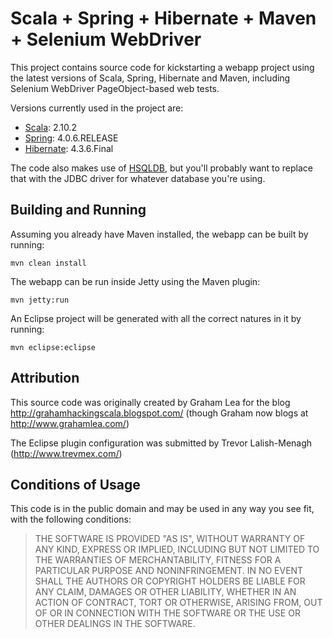 Scala + Spring + Hibernate + Maven + Selenium WebDriver
=======================================================

This project contains source code for kickstarting a webapp project using the latest versions of
Scala, Spring, Hibernate and Maven, including Selenium WebDriver PageObject-based web tests.

Versions currently used in the project are:

* [Scala](http://www.scala-lang.org/): 2.10.2
* [Spring](http://www.springsource.org/about): 4.0.6.RELEASE
* [Hibernate](http://www.hibernate.org/): 4.3.6.Final

The code also makes use of [HSQLDB](http://hsqldb.org/), but you'll probably want to replace that with the JDBC driver
for whatever database you're using.


Building and Running
--------------------

Assuming you already have Maven installed, the webapp can be built by running:

    mvn clean install

The webapp can be run inside Jetty using the Maven plugin:

    mvn jetty:run

An Eclipse project will be generated with all the correct natures in it by running:

	mvn eclipse:eclipse


Attribution
-----------

This source code was originally created by Graham Lea for the blog http://grahamhackingscala.blogspot.com/
(though Graham now blogs at http://www.grahamlea.com/)

The Eclipse plugin configuration was submitted by Trevor Lalish-Menagh (http://www.trevmex.com/)


Conditions of Usage
-------------------

This code is in the public domain and may be used in any way you see fit, with the following conditions:

> THE SOFTWARE IS PROVIDED "AS IS", WITHOUT WARRANTY OF ANY KIND, EXPRESS OR
> IMPLIED, INCLUDING BUT NOT LIMITED TO THE WARRANTIES OF MERCHANTABILITY,
> FITNESS FOR A PARTICULAR PURPOSE AND NONINFRINGEMENT. IN NO EVENT SHALL THE
> AUTHORS OR COPYRIGHT HOLDERS BE LIABLE FOR ANY CLAIM, DAMAGES OR OTHER
> LIABILITY, WHETHER IN AN ACTION OF CONTRACT, TORT OR OTHERWISE, ARISING FROM,
> OUT OF OR IN CONNECTION WITH THE SOFTWARE OR THE USE OR OTHER DEALINGS IN
> THE SOFTWARE.
